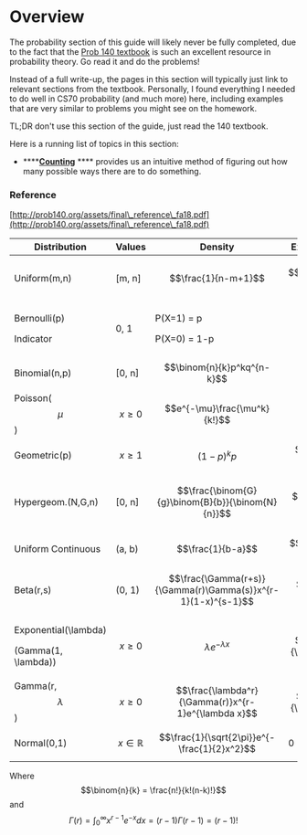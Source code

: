 # Overview

The probability section of this guide will likely never be fully completed, due to the fact that the [Prob 140 textbook](http://prob140.org/textbook/content/README.html) is such an excellent resource in probability theory. Go read it and do the problems!

Instead of a full write-up, the pages in this section will typically just link to relevant sections from the textbook. Personally, I found everything I needed to do well in CS70 probability (and much more) here, including examples that are very similar to problems you might see on the homework.

TL;DR don't use this section of the guide, just read the 140 textbook.



Here is a running list of topics in this section:

* ****[**Counting**](counting.md) **** provides us an intuitive method of figuring out how many possible ways there are to do something.

### Reference

[http://prob140.org/assets/final\_reference\_fa18.pdf](http://prob140.org/assets/final\_reference\_fa18.pdf)

| Distribution                                                                                              | Values               | Density                                                      | Expectation           | Variance                                   | Links |
| --------------------------------------------------------------------------------------------------------- | -------------------- | ------------------------------------------------------------ | --------------------- | ------------------------------------------ | ----- |
| Uniform(m,n)                                                                                              | \[m, n]              | $$\frac{1}{n-m+1}$$                                          | $$\frac{m+n}{2}$$     | $$\frac{(n-m+1)^2-1}{12}$$                 |       |
| <p>Bernoulli(p)</p><p>Indicator</p>                                                                       | 0, 1                 | <p>P(X=1) = p</p><p>P(X=0) = 1-p</p>                         | $$p$$                 | $$p(1-p)$$                                 |       |
| Binomial(n,p)                                                                                             | \[0, n]              | $$\binom{n}{k}p^kq^{n-k}$$                                   | $$np$$                | $$np(1-p)$$                                |       |
| Poisson($$\mu$$)                                                                                          | $$x\ge0$$            | $$e^{-\mu}\frac{\mu^k}{k!}$$                                 | $$\mu$$               | $$\mu$$                                    |       |
| Geometric(p)                                                                                              | $$x \ge 1$$          | $$(1-p)^kp$$                                                 | $$\frac{1}{p}$$       | $$\frac{1-p}{p^2}$$                        |       |
| Hypergeom.(N,G,n)                                                                                         | \[0, n]              | $$\frac{\binom{G}{g}\binom{B}{b}}{\binom{N}{n}}$$            | $$n\frac{G}{N}$$      | $$n\frac{G}{N}\frac{B}{N}\frac{N-n}{N-1}$$ |       |
| Uniform Continuous                                                                                        | (a, b)               | $$\frac{1}{b-a}$$                                            | $$\frac{a+b}{2}$$     | $$\frac{(b-a)^2}{12}$$                     |       |
| Beta(r,s)                                                                                                 | (0, 1)               | $$\frac{\Gamma(r+s)}{\Gamma(r)\Gamma(s)}x^{r-1}(1-x)^{s-1}$$ | $$\frac{r}{r+s}$$     | $$\frac{rs}{(r+s)^2(r+s)}$$                |       |
| <p>Exponential(<span class="math">\lambda</span>)</p><p>(Gamma(1, <span class="math">\lambda</span>))</p> | $$x\ge0$$            | $$\lambda e^{-\lambda x}$$                                   | $$\frac{1}{\lambda}$$ | $$\frac{1}{\lambda^2}$$                    |       |
| Gamma(r, $$\lambda$$)                                                                                     | $$x\ge0$$            | $$\frac{\lambda^r}{\Gamma(r)}x^{r-1}e^{\lambda x}$$          | $$\frac{r}{\lambda}$$ | $$\frac{r}{\lambda^2}$$                    |       |
| Normal(0,1)                                                                                               | $$x \in \mathbb{R}$$ | $$\frac{1}{\sqrt{2\pi}}e^{-\frac{1}{2}x^2}$$                 | 0                     | 1                                          |       |

Where $$\binom{n}{k} = \frac{n!}{k!(n-k)!}$$and $$\Gamma(r) = \int_0^\infty x^{r-1}e^{-x}dx = (r-1)\Gamma(r-1) = (r-1)!$$
